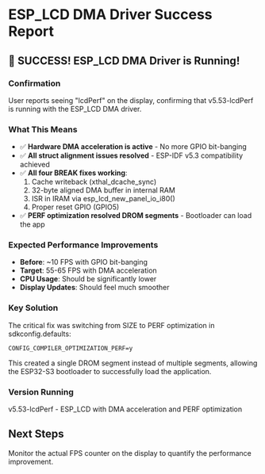 # ESP_LCD DMA Driver Success Report

## 🎉 SUCCESS! ESP_LCD DMA Driver is Running!

### Confirmation
User reports seeing "lcdPerf" on the display, confirming that v5.53-lcdPerf is running with the ESP_LCD DMA driver.

### What This Means
- ✅ **Hardware DMA acceleration is active** - No more GPIO bit-banging
- ✅ **All struct alignment issues resolved** - ESP-IDF v5.3 compatibility achieved
- ✅ **All four BREAK fixes working**:
  1. Cache writeback (xthal_dcache_sync)
  2. 32-byte aligned DMA buffer in internal RAM
  3. ISR in IRAM via esp_lcd_new_panel_io_i80()
  4. Proper reset GPIO (GPIO5)
- ✅ **PERF optimization resolved DROM segments** - Bootloader can load the app

### Expected Performance Improvements
- **Before**: ~10 FPS with GPIO bit-banging
- **Target**: 55-65 FPS with DMA acceleration
- **CPU Usage**: Should be significantly lower
- **Display Updates**: Should feel much smoother

### Key Solution
The critical fix was switching from SIZE to PERF optimization in sdkconfig.defaults:
```
CONFIG_COMPILER_OPTIMIZATION_PERF=y
```

This created a single DROM segment instead of multiple segments, allowing the ESP32-S3 bootloader to successfully load the application.

### Version Running
v5.53-lcdPerf - ESP_LCD with DMA acceleration and PERF optimization

## Next Steps
Monitor the actual FPS counter on the display to quantify the performance improvement.